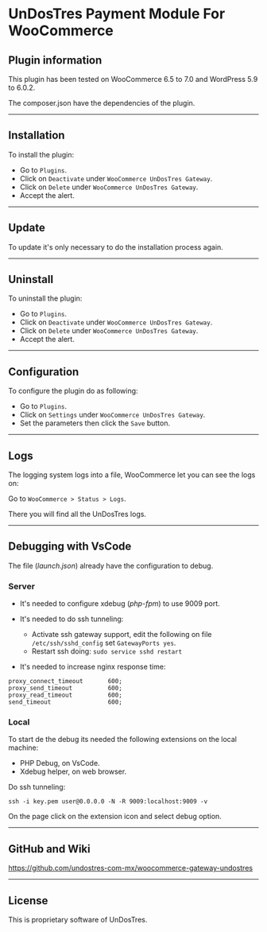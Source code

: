 # UnDosTres Payment Module For WooCommerce

## Plugin information

This plugin has been tested on WooCommerce 6.5 to 7.0 and WordPress 5.9 to 6.0.2.

The composer.json have the dependencies of the plugin.

---

## Installation

To install the plugin:

- Go to `Plugins`.
- Click on `Deactivate` under `WooCommerce UnDosTres Gateway`.
- Click on `Delete` under `WooCommerce UnDosTres Gateway`.
- Accept the alert.

---

## Update

To update it's only necessary to do the installation process again.

---

## Uninstall

To uninstall the plugin:

- Go to `Plugins`.
- Click on `Deactivate` under `WooCommerce UnDosTres Gateway`.
- Click on `Delete` under `WooCommerce UnDosTres Gateway`.
- Accept the alert.

---

## Configuration

To configure the plugin do as following:

- Go to `Plugins`.
- Click on `Settings` under `WooCommerce UnDosTres Gateway`.
- Set the parameters then click the `Save` button.

---

## Logs

The logging system logs into a file, WooCommerce let you can see the logs on:

Go to `WooCommerce > Status > Logs`.

There you will find all the UnDosTres logs.

---

## Debugging with VsCode

The file (*launch.json*) already have the configuration to debug.

### Server

- It's needed to configure xdebug (*php-fpm*) to use 9009 port.

- It's needed to do ssh tunneling:
    - Activate ssh gateway support, edit the following on file `/etc/ssh/sshd_config` set `GatewayPorts yes`.
    - Restart ssh doing: `sudo service sshd restart`

- It's needed to increase nginx response time:

```
proxy_connect_timeout       600;
proxy_send_timeout          600;
proxy_read_timeout          600;
send_timeout                600;
```

### Local

To start de the debug its needed the following extensions on the local machine:

- PHP Debug, on VsCode.
- Xdebug helper, on web browser.

Do ssh tunneling:

```
ssh -i key.pem user@0.0.0.0 -N -R 9009:localhost:9009 -v
```

On the page click on the extension icon and select debug option.

---

## GitHub and Wiki

https://github.com/undostres-com-mx/woocommerce-gateway-undostres

---

## License

This is proprietary software of UnDosTres.
